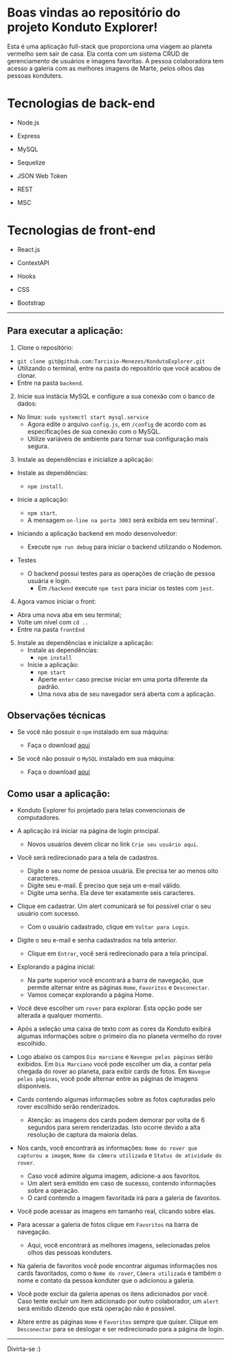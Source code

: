 # Boas vindas ao repositório do projeto Konduto Explorer!

Esta é uma aplicação full-stack que proporciona uma viagem ao planeta vermelho sem sair de casa. Ela conta com um sistema CRUD de gerenciamento de usuários e imagens favoritas. A pessoa colaboradora tem acesso a galeria com as melhores imagens de Marte, pelos olhos das pessoas konduters.


# Tecnologias de back-end

  * Node.js

  * Express

  * MySQL

  * Sequelize

  * JSON Web Token

  * REST

  * MSC

# Tecnologias de front-end

  * React.js

  * ContextAPI

  * Hooks

  * CSS

  * Bootstrap

---

## Para executar a aplicação:

1. Clone o repositório:
  * `git clone git@github.com:Tarcisio-Menezes/KondutoExplorer.git`
  * Utilizando o terminal, entre na pasta do repositório que você acabou de clonar.
  * Entre na pasta `backend`.


2. Inicie sua instâcia MySQL e configure a sua conexão com o banco de dados:
  * No linux: `sudo systemctl start mysql.service`
    * Agora edite o arquivo `config.js`, em `/config` de acordo com as especificações de sua conexão com o MySQL.
    * Utilize variáveis de ambiente para tornar sua configuração mais segura.


3. Instale as dependências e inicialize a aplicação:
  * Instale as dependências:
    * `npm install`.
  * Inicie a aplicação:
    * `npm start`.
    * A mensagem `on-line na porta 3003` será exibida em seu terminal`.

  * Iniciando a aplicação backend em modo desenvolvedor:
    * Execute `npm run debug` para iniciar o backend utilizando o Nodemon.

  * Testes
    * O backend possui testes para as operações de criação de pessoa usuária e login.
      * Em `/backend` execute `npm test` para iniciar os testes com `jest`.


4. Agora vamos iniciar o front:
  * Abra uma nova aba em seu terminal;
  * Volte um nível com `cd ..`
  * Entre na pasta `frontEnd`


5. Instale as dependências e inicialize a aplicação:
    * Instale as dependências:
      * `npm install`
    * Inicie a aplicação:
      * `npm start`
      * Aperte `enter` caso precise iniciar em uma porta diferente da padrão.
      * Uma nova aba de seu navegador será aberta com a aplicação.

## Observações técnicas

 * Se você não possuir o `npm` instalado em sua máquina:
   * Faça o download [aqui](https://www.npmjs.com/package/download)

 * Se você não possuir o `MySQL` instalado em sua máquina:
   * Faça o download [aqui](https://www.mysql.com/downloads/)

## Como usar a aplicação:

* Konduto Explorer foi projetado para telas convencionais de computadores.

* A aplicação irá iniciar na página de login principal.
  * Novos usuários devem clicar no link `Crie seu usuário aqui`.

* Você será redirecionado para a tela de cadastros.
  * Digite o seu nome de pessoa usuária. Ele precisa ter ao menos oito caracteres.
  * Digite seu e-mail. É preciso que seja um e-mail válido.
  * Digite uma senha. Ela deve ter exatamente seis caracteres.

* Clique em cadastrar. Um alert comunicará se foi possível criar o seu usuário com sucesso.
  * Com o usuário cadastrado, clique em `Voltar para Login`.

* Digite o seu e-mail e senha cadastrados na tela anterior.
  * Clique em `Entrar`, você será redirecionado para a tela principal.

* Explorando a página inicial:
  * Na parte superior você encontrará a barra de navegação, que permite alternar entre as páginas `Home`, `Favoritos` e `Desconectar`.
  * Vamos começar explorando a página Home.

* Você deve escolher um `rover` para explorar. Esta opção pode ser alterada a qualquer momento.

* Após a seleção uma caixa de texto com as cores da Konduto exibirá algumas informações sobre o primeiro dia no planeta vermelho do rover escolhido.

* Logo abaixo os campos `Dia marciano` e `Navegue pelas páginas` serão exibidos. Em `Dia Marciano` você pode escolher um dia, a contar pela chegada do rover ao planeta, para exibir cards de fotos. Em `Navegue pelas páginas`, você pode alternar entre as páginas de imagens disponíveis.

* Cards contendo algumas informações sobre as fotos capturadas pelo rover escolhido serão renderizados.
  * Atenção: as imagens dos cards podem demorar por volta de 6 segundos para serem renderizadas. Isto ocorre devido a alta resolução de captura da maioria delas.

* Nos cards, você encontrará as informações: `Nome do rover que capturou a imagem`, `Nome da câmera utilizada` e `Status de atividade do rover`.
  * Caso você adimire alguma imagem, adicione-a aos favoritos.
  * Um alert será emitido em caso de sucesso, contendo informações sobre a operação.
  * O card contendo a imagem favoritada irá para a galeria de favoritos.

* Você pode acessar as imagens em tamanho real, clicando sobre elas.

* Para acessar a galeria de fotos clique em `Favoritos` na barra de navegação.
  * Aqui, você encontrará as melhores imagens, selecionadas pelos olhos das pessoas konduters.

* Na galeria de favoritos você pode encontrar algumas informações nos cards favoritados, como o `Nome do rover`, `Câmera utilizada` e também o nome e contato da pessoa konduter que o adicionou a galeria.

* Você pode excluir da galeria apenas os itens adicionados por você. Caso tente excluir um item adicionado por outro colaborador, um `alert` será emitido dizendo que está operação não é possível.

* Altere entre as páginas `Home` e `Favoritos` sempre que quiser. Clique em `Desconectar` para se deslogar e ser redirecionado para a página de login.

---

Divirta-se :)
